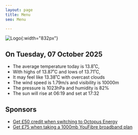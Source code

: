 ```yaml
---
layout: page
title: Menu
seo: Menu

---
```


![Logo](/images/logo.jpg){:width="832px"}

<!-- weather_marker starts -->
## On Tuesday, 07 October 2025

- The average temperature today is 13.8˚C,
- With highs of 13.87˚C and lows of 13.71˚C,
- It may feel like 13.38˚C with overcast clouds
- The wind speed is 1.79m/s and visibility is 10000m
- The pressure is 1023hPa and humidity is 82%
- The sun will rise at 06:19 and set at 17:32

<!-- weather_marker ends -->

## Sponsors

- [Get £50 credit when switching to Octopus Energy](https://bit.ly/3oD1nnS)
- [Get £75 when taking a 1000mb YouFibre broadband plan](https://aklam.io/91zWhU?)
